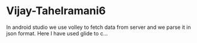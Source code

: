 # Vijay-Tahelramani6
In android studio we use volley to fetch data from server and we parse it in json format. Here I have used glide to c…
